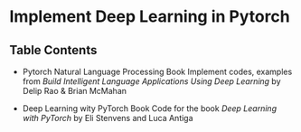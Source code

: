 
# Implement Deep Learning in Pytorch

## Table Contents
* Pytorch Natural Language Processing Book
   Implement codes, examples from <i>Build Intelligent Language Applications Using Deep Learning </i>
by Delip Rao & Brian McMahan

* Deep Learning wity PyTorch Book
    Code for the book <i>Deep Learning with PyTorch </i> by Eli Stenvens and Luca Antiga




